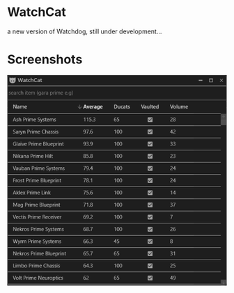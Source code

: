 # WatchCat
a new version of Watchdog, still under development...
# Screenshots
![MainWindow](/docs/images/watchcat_screenshot.png)